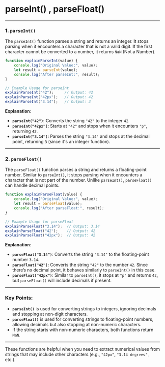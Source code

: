 # parseInt() , parseFloat()
---

### **1. `parseInt()`**

The `parseInt()` function parses a string and returns an integer. It stops parsing when it encounters a character that is not a valid digit. If the first character cannot be converted to a number, it returns `NaN` (Not a Number).

```javascript
function explainParseInt(value) {
    console.log("Original Value:", value);
    let result = parseInt(value);
    console.log("After parseInt:", result);
}

// Example Usage for parseInt
explainParseInt("42");     // Output: 42
explainParseInt("42px");   // Output: 42
explainParseInt("3.14");   // Output: 3
```

**Explanation**:
- **`parseInt("42")`**: Converts the string `"42"` to the integer `42`.
- **`parseInt("42px")`**: Starts at `"42"` and stops when it encounters `"p"`, returning `42`.
- **`parseInt("3.14")`**: Parses the string `"3.14"` and stops at the decimal point, returning `3` (since it's an integer function).

---

### **2. `parseFloat()`**

The `parseFloat()` function parses a string and returns a floating-point number. Similar to `parseInt()`, it stops parsing when it encounters a character that is not part of the number. Unlike `parseInt()`, `parseFloat()` can handle decimal points.

```javascript
function explainParseFloat(value) {
    console.log("Original Value:", value);
    let result = parseFloat(value);
    console.log("After parseFloat:", result);
}

// Example Usage for parseFloat
explainParseFloat("3.14");  // Output: 3.14
explainParseFloat("42");    // Output: 42
explainParseFloat("42px");  // Output: 42
```

**Explanation**:
- **`parseFloat("3.14")`**: Converts the string `"3.14"` to the floating-point number `3.14`.
- **`parseFloat("42")`**: Converts the string `"42"` to the number `42`. Since there’s no decimal point, it behaves similarly to `parseInt()` in this case.
- **`parseFloat("42px")`**: Similar to `parseInt()`, it stops at `"p"` and returns `42`, but `parseFloat()` will include decimals if present.

---

### Key Points:
- **`parseInt()`** is used for converting strings to integers, ignoring decimals and stopping at non-digit characters.
- **`parseFloat()`** is used for converting strings to floating-point numbers, allowing decimals but also stopping at non-numeric characters.
- If the string starts with non-numeric characters, both functions return `NaN`.

---

These functions are helpful when you need to extract numerical values from strings that may include other characters (e.g., `"42px"`, `"3.14 degrees"`, etc.).